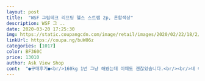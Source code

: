 ```yaml
---
layout: post 
title:  "WSF 그립테크 리프팅 헬스 스트랩 2p, 혼합색상" 
description: WSF 그 ..
date: 2020-03-20 17:25:30 
img: https://static.coupangcdn.com/image/retail/images/2020/02/22/18/2/c9a69c99-8b72-43b9-96f7-a6d19c962a68.jpg 
linkUrl: https://coupa.ng/buW06z 
categories: [1017] 
color: BF360C 
price: 13010 
author: Ask View Shop 
cont:  "●구매후기●<br/>160kg 1번 그냥 해봤는데 이때도 괜찮았습니다.<br/><br/>네 여기까지 인 것 같네요.<br/> 한번밖에 사용하지 않아서 지금은 단점보다는 장점 밖에 안 보이네요.<br/> 스트랩이 끊어질 때 다시 후기 남기겠습니다.<br/><br/>사고 나서 코로나19 때문에 체육관이 일시중단을 해서 오늘 상품평으로 올립니다.<br/> 일단 오늘 사용한 느낀 점을 이야기하자면 이리저리 알아봤을 때 가성비가 좋은 제품이라는 글을 많이 봤는데 그 말이 사실인 것 같네요.<br/><br/>솔직이 아직 사용은 않했지만<br/>써본사람 추천으로 구매 했습니다 ㅎ<br/>일단은<br/>중량 : 이건 지극히 개인적인 부분이라 오늘 루마니아 데드 140kg 3세트 5번 정도 했는데 안정감있게 잘 사용했습니다.<br/><br/>착용감 : 좋습니다.<br/>  다만 아직 길들이지 않아서 그런지 손목 부분은 느슨해지는 경우가 있지만 다시 바싹 죄면 괜찮습니다.<br/> 전에 사용한 스트랩은 고무가 없었는데 고무가 있었어 그런지 뭔가 딱 달라붙는 느낌이 있었어 미끄러지지는 않겠구나 라고 생각이 드네요.<br/><br/>헬창으로서 두말하면 입 아픈 스트랩이죠 ㅎㅎ 더할나위 없이 최고입니다 ㅎㅎ<br/>" 
---
```

